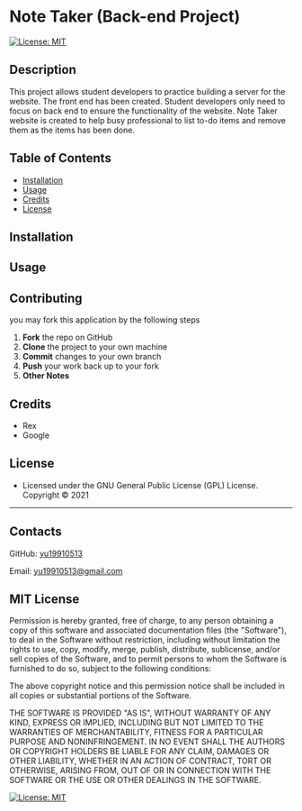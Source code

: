 # Note Taker (Back-end Project)
[![License: MIT](https://img.shields.io/badge/License-MIT-yellow.svg)](https://opensource.org/licenses/MIT)

## Description
This project allows student developers to practice building a server for the website. The front end has been created. Student developers only need to focus on back end to ensure the functionality of the website. Note Taker website is created to help busy professional to list to-do items and remove them as the items has been done.

## Table of Contents
- [Installation](#installation)
- [Usage](#usage)
- [Credits](#credits)
- [License](#license)
## Installation


## Usage



## Contributing
you may fork this application by the following steps
 1. **Fork** the repo on GitHub
 2. **Clone** the project to your own machine
 3. **Commit** changes to your own branch
 4. **Push** your work back up to your fork
 5. **Other Notes**

## Credits
* Rex
* Google

## License
* Licensed under the GNU General Public License (GPL) License. Copyright © 2021
---
## Contacts
GitHub: [yu19910513](https://github.com/yu19910513/)

Email: [yu19910513@gmail.com](mailto:yu19910513@gmail.com)

## MIT License

Permission is hereby granted, free of charge, to any person obtaining a copy of this software and associated documentation files (the "Software"), to deal in the Software without restriction, including without limitation the rights to use, copy, modify, merge, publish, distribute, sublicense, and/or sell copies of the Software, and to permit persons to whom the Software is furnished to do so, subject to the following conditions:

The above copyright notice and this permission notice shall be included in all copies or substantial portions of the Software.

THE SOFTWARE IS PROVIDED "AS IS", WITHOUT WARRANTY OF ANY KIND, EXPRESS OR IMPLIED, INCLUDING BUT NOT LIMITED TO THE WARRANTIES OF MERCHANTABILITY, FITNESS FOR A PARTICULAR PURPOSE AND NONINFRINGEMENT. IN NO EVENT SHALL THE AUTHORS OR COPYRIGHT HOLDERS BE LIABLE FOR ANY CLAIM, DAMAGES OR OTHER LIABILITY, WHETHER IN AN ACTION OF CONTRACT, TORT OR OTHERWISE, ARISING FROM, OUT OF OR IN CONNECTION WITH THE SOFTWARE OR THE USE OR OTHER DEALINGS IN THE SOFTWARE.

[![License: MIT](https://img.shields.io/badge/License-MIT-yellow.svg)](https://opensource.org/licenses/MIT)

